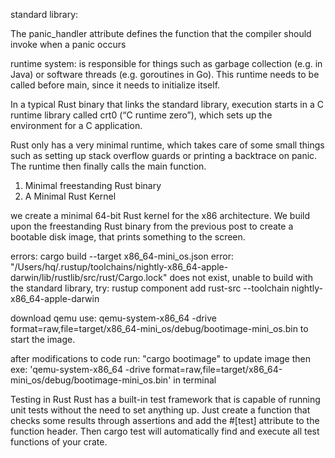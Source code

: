 
<!-- concepts -->

 standard library:

 The panic_handler attribute defines the function that the compiler should invoke when a panic occurs

runtime system: is responsible for things such as garbage collection (e.g. in Java) or software threads (e.g. goroutines in Go). This runtime needs to be called before main, since it needs to initialize itself.

In a typical Rust binary that links the standard library, execution starts in a C runtime library called crt0 (“C runtime zero”), which sets up the environment for a C application.

Rust only has a very minimal runtime, which takes care of some small things such as setting up stack overflow guards or printing a backtrace on panic. The runtime then finally calls the main function.

1. Minimal freestanding Rust binary
2. A Minimal Rust Kernel

we create a minimal 64-bit Rust kernel for the x86 architecture. We build upon the freestanding Rust binary from the previous post to create a bootable disk image, that prints something to the screen.

errors:
cargo build --target x86_64-mini_os.json
error: "/Users/hq/.rustup/toolchains/nightly-x86_64-apple-darwin/lib/rustlib/src/rust/Cargo.lock" does not exist, unable to build with the standard library, try:
        rustup component add rust-src --toolchain nightly-x86_64-apple-darwin

download qemu use: qemu-system-x86_64 -drive format=raw,file=target/x86_64-mini_os/debug/bootimage-mini_os.bin
to start the image.

after modifications to code run: "cargo bootimage" to update image then exe: 'qemu-system-x86_64 -drive format=raw,file=target/x86_64-mini_os/debug/bootimage-mini_os.bin' in terminal

Testing in Rust
Rust has a built-in test framework that is capable of running unit tests without the need to set anything up. Just create a function that checks some results through assertions and add the #[test] attribute to the function header. Then cargo test will automatically find and execute all test functions of your crate.
